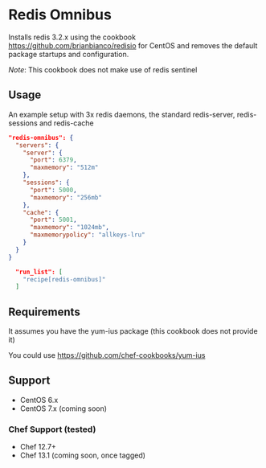 # Redis Omnibus

Installs redis 3.2.x using the cookbook https://github.com/brianbianco/redisio for CentOS and removes the default
package startups and configuration.

*Note*: This cookbook does not make use of redis sentinel

## Usage

An example setup with 3x redis daemons, the standard redis-server, redis-sessions and redis-cache

```json
"redis-omnibus": {
  "servers": {
    "server": {
      "port": 6379,
      "maxmemory": "512m"
    },
    "sessions": {
      "port": 5000,
      "maxmemory": "256mb"
    },
    "cache": {
      "port": 5001,
      "maxmemory": "1024mb",
      "maxmemorypolicy": "allkeys-lru"
    }
  }
}

```

```json
  "run_list": [
    "recipe[redis-omnibus]"
  ]
```

## Requirements

It assumes you have the yum-ius package (this cookbook does not provide it)

You could use https://github.com/chef-cookbooks/yum-ius

## Support

- CentOS 6.x
- CentOS 7.x (coming soon)

### Chef Support (tested)

- Chef 12.7+
- Chef 13.1 (coming soon, once tagged)
